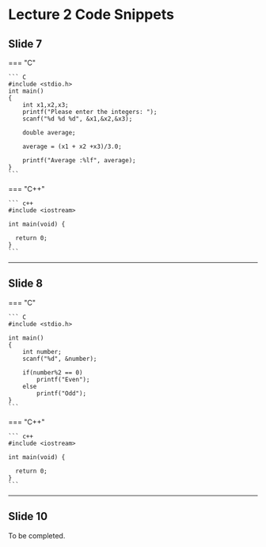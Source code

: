 # Lecture 2 Code Snippets


## Slide 7

=== "C"
    
    ``` C
    #include <stdio.h>
    int main()
    {
        int x1,x2,x3;
        printf("Please enter the integers: ");
        scanf("%d %d %d", &x1,&x2,&x3);
    
        double average;
    
        average = (x1 + x2 +x3)/3.0;
    
        printf("Average :%lf", average);
    }
    ```


=== "C++"

    ``` c++
    #include <iostream>

    int main(void) {
       
      return 0;
    }
    ```

---

## Slide 8

=== "C"
    
    ``` C
    #include <stdio.h>
    
    int main()
    {
        int number;
        scanf("%d", &number);
    
        if(number%2 == 0)
            printf("Even");
        else
            printf("Odd");
    }
    ```


=== "C++"

    ``` c++
    #include <iostream>

    int main(void) {
       
      return 0;
    }
    ```


---

## Slide 10


To be completed.

